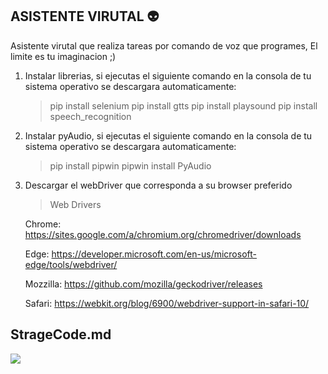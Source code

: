 ## ASISTENTE VIRUTAL :alien:

 Asistente virutal que realiza tareas por comando de voz que programes, El limite es tu imaginacion ;)
   
 1. Instalar librerias, si ejecutas el siguiente comando en la consola de tu sistema operativo se descargara automaticamente:
    >   pip install selenium
    >   pip install gtts
    >   pip install playsound
    >   pip install speech_recognition

 1. Instalar pyAudio, si ejecutas el siguiente comando en la consola de tu sistema operativo se descargara automaticamente:
    >   pip install pipwin
    >   pipwin install PyAudio
	
 1. Descargar el webDriver que corresponda a su browser preferido
    >  Web Drivers

    Chrome:
     https://sites.google.com/a/chromium.org/chromedriver/downloads
	 
    Edge:
    https://developer.microsoft.com/en-us/microsoft-edge/tools/webdriver/
	
    Mozzilla:
    https://github.com/mozilla/geckodriver/releases
	
    Safari:
    https://webkit.org/blog/6900/webdriver-support-in-safari-10/

## StrageCode.md

![](https://avatars.githubusercontent.com/u/79027421?s=200&v=4)
